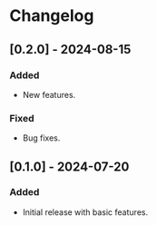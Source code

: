 # Changelog

## [0.2.0] - 2024-08-15
### Added
- New features.
### Fixed
- Bug fixes.

## [0.1.0] - 2024-07-20
### Added
- Initial release with basic features.
